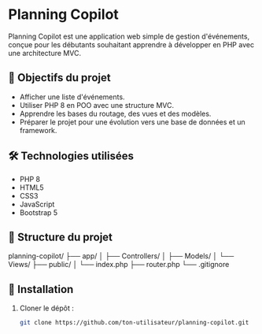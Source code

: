 # Planning Copilot

Planning Copilot est une application web simple de gestion d'événements, conçue pour les débutants souhaitant apprendre à développer en PHP avec une architecture MVC.

## 🚀 Objectifs du projet

- Afficher une liste d'événements.
- Utiliser PHP 8 en POO avec une structure MVC.
- Apprendre les bases du routage, des vues et des modèles.
- Préparer le projet pour une évolution vers une base de données et un framework.

## 🛠️ Technologies utilisées

- PHP 8
- HTML5
- CSS3
- JavaScript
- Bootstrap 5

## 📁 Structure du projet
planning-copilot/
├── app/
│   ├── Controllers/
│   ├── Models/
│   └── Views/
├── public/
│   └── index.php
├── router.php
└── .gitignore

## 🧪 Installation

1. Cloner le dépôt :
   ```bash
   git clone https://github.com/ton-utilisateur/planning-copilot.git

   
